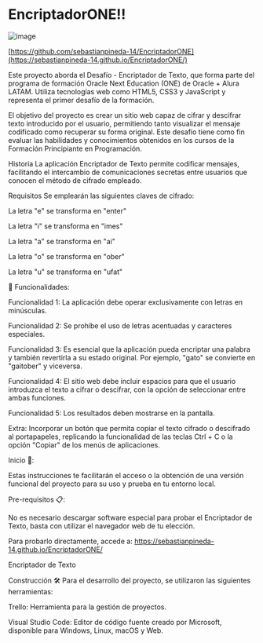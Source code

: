 # EncriptadorONE!!
![image](https://github.com/user-attachments/assets/ea161a84-cf74-4f38-9a92-2bed4dfe0c58)


[https://github.com/sebastianpineda-14/EncriptadorONE](https://sebastianpineda-14.github.io/EncriptadorONE/)

Este proyecto aborda el Desafío - Encriptador de Texto, que forma parte del programa de formación Oracle Next Education (ONE) de Oracle + Alura LATAM. Utiliza tecnologías web como HTML5, CSS3 y JavaScript y representa el primer desafío de la formación.

El objetivo del proyecto es crear un sitio web capaz de cifrar y descifrar texto introducido por el usuario, permitiendo tanto visualizar el mensaje codificado como recuperar su forma original. Este desafío tiene como fin evaluar las habilidades y conocimientos obtenidos en los cursos de la Formación Principiante en Programación.

Historia
La aplicación Encriptador de Texto permite codificar mensajes, facilitando el intercambio de comunicaciones secretas entre usuarios que conocen el método de cifrado empleado.

Requisitos
Se emplearán las siguientes claves de cifrado:

La letra "e" se transforma en "enter"

La letra "i" se transforma en "imes"

La letra "a" se transforma en "ai"

La letra "o" se transforma en "ober"

La letra "u" se transforma en "ufat"


🔨 Funcionalidades:

Funcionalidad 1: La aplicación debe operar exclusivamente con letras en minúsculas.

Funcionalidad 2: Se prohíbe el uso de letras acentuadas y caracteres especiales.

Funcionalidad 3: Es esencial que la aplicación pueda encriptar una palabra y también revertirla a su estado original. Por ejemplo, "gato" se convierte en "gaitober" y viceversa.


Funcionalidad 4: El sitio web debe incluir espacios para que el usuario introduzca el texto a cifrar o descifrar, con la opción de seleccionar entre ambas funciones.

Funcionalidad 5: Los resultados deben mostrarse en la pantalla.

Extra: Incorporar un botón que permita copiar el texto cifrado o descifrado al portapapeles, replicando la funcionalidad de las teclas Ctrl + C o la opción "Copiar" de los menús de aplicaciones.

Inicio 🚀:

Estas instrucciones te facilitarán el acceso o la obtención de una versión funcional del proyecto para su uso y prueba en tu entorno local.

Pre-requisitos 📋:

No es necesario descargar software especial para probar el Encriptador de Texto, basta con utilizar el navegador web de tu elección.

Para probarlo directamente, accede a: https://sebastianpineda-14.github.io/EncriptadorONE/

Encriptador de Texto

Construcción 🛠️
Para el desarrollo del proyecto, se utilizaron las siguientes herramientas:

Trello: Herramienta para la gestión de proyectos.

Visual Studio Code: Editor de código fuente creado por Microsoft, disponible para Windows, Linux, macOS y Web.
